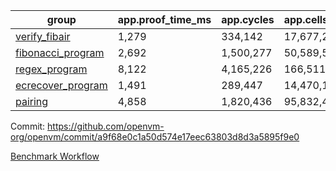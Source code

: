 | group | app.proof_time_ms | app.cycles | app.cells_used | leaf.proof_time_ms | leaf.cycles | leaf.cells_used |
| -- | -- | -- | -- | -- | -- | -- |
| [verify_fibair](https://github.com/openvm-org/openvm/blob/benchmark-results/benchmarks/verify_fibair-a9f68e0c1a50d574e17eec63803d8d3a5895f9e0.md) | 1,279 |  334,142 |  17,677,298 |- | - | - |
| [fibonacci_program](https://github.com/openvm-org/openvm/blob/benchmark-results/benchmarks/fibonacci-a9f68e0c1a50d574e17eec63803d8d3a5895f9e0.md) | 2,692 |  1,500,277 |  50,589,503 | 3,785 |  1,263,310 |  70,283,756 |
| [regex_program](https://github.com/openvm-org/openvm/blob/benchmark-results/benchmarks/regex-a9f68e0c1a50d574e17eec63803d8d3a5895f9e0.md) | 8,122 |  4,165,226 |  166,511,152 | 14,654 |  3,982,060 |  304,556,450 |
| [ecrecover_program](https://github.com/openvm-org/openvm/blob/benchmark-results/benchmarks/ecrecover-a9f68e0c1a50d574e17eec63803d8d3a5895f9e0.md) | 1,491 |  289,447 |  14,470,186 | 12,735 |  2,988,605 |  244,253,266 |
| [pairing](https://github.com/openvm-org/openvm/blob/benchmark-results/benchmarks/pairing-a9f68e0c1a50d574e17eec63803d8d3a5895f9e0.md) | 4,858 |  1,820,436 |  95,832,407 | 14,199 |  3,267,485 |  273,857,664 |


Commit: https://github.com/openvm-org/openvm/commit/a9f68e0c1a50d574e17eec63803d8d3a5895f9e0

[Benchmark Workflow](https://github.com/openvm-org/openvm/actions/runs/14274389858)
